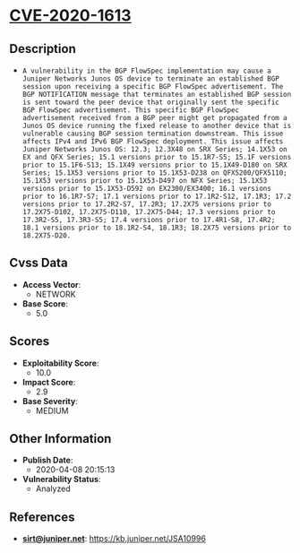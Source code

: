 
# [CVE-2020-1613](https://kb.juniper.net/JSA10996)

## Description

- `A vulnerability in the BGP FlowSpec implementation may cause a Juniper Networks Junos OS device to terminate an established BGP session upon receiving a specific BGP FlowSpec advertisement. The BGP NOTIFICATION message that terminates an established BGP session is sent toward the peer device that originally sent the specific BGP FlowSpec advertisement. This specific BGP FlowSpec advertisement received from a BGP peer might get propagated from a Junos OS device running the fixed release to another device that is vulnerable causing BGP session termination downstream. This issue affects IPv4 and IPv6 BGP FlowSpec deployment. This issue affects Juniper Networks Junos OS: 12.3; 12.3X48 on SRX Series; 14.1X53 on EX and QFX Series; 15.1 versions prior to 15.1R7-S5; 15.1F versions prior to 15.1F6-S13; 15.1X49 versions prior to 15.1X49-D180 on SRX Series; 15.1X53 versions prior to 15.1X53-D238 on QFX5200/QFX5110; 15.1X53 versions prior to 15.1X53-D497 on NFX Series; 15.1X53 versions prior to 15.1X53-D592 on EX2300/EX3400; 16.1 versions prior to 16.1R7-S7; 17.1 versions prior to 17.1R2-S12, 17.1R3; 17.2 versions prior to 17.2R2-S7, 17.2R3; 17.2X75 versions prior to 17.2X75-D102, 17.2X75-D110, 17.2X75-D44; 17.3 versions prior to 17.3R2-S5, 17.3R3-S5; 17.4 versions prior to 17.4R1-S8, 17.4R2; 18.1 versions prior to 18.1R2-S4, 18.1R3; 18.2X75 versions prior to 18.2X75-D20.`

## Cvss Data

- **Access Vector**:
  - NETWORK
- **Base Score**:
  - 5.0

## Scores

- **Exploitability Score**:
  - 10.0
- **Impact Score**:
  - 2.9
- **Base Severity**:
  - MEDIUM

## Other Information

- **Publish Date**:
  - 2020-04-08 20:15:13
- **Vulnerability Status**:
  - Analyzed

## References

- **sirt@juniper.net**: https://kb.juniper.net/JSA10996
